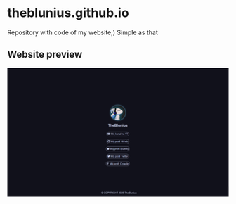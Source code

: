 # theblunius.github.io
Repository with code of my website;) Simple as that

## Website preview
![theblunius.github.io website screenshot](theblunius.github.io-website-screenshot.png)
